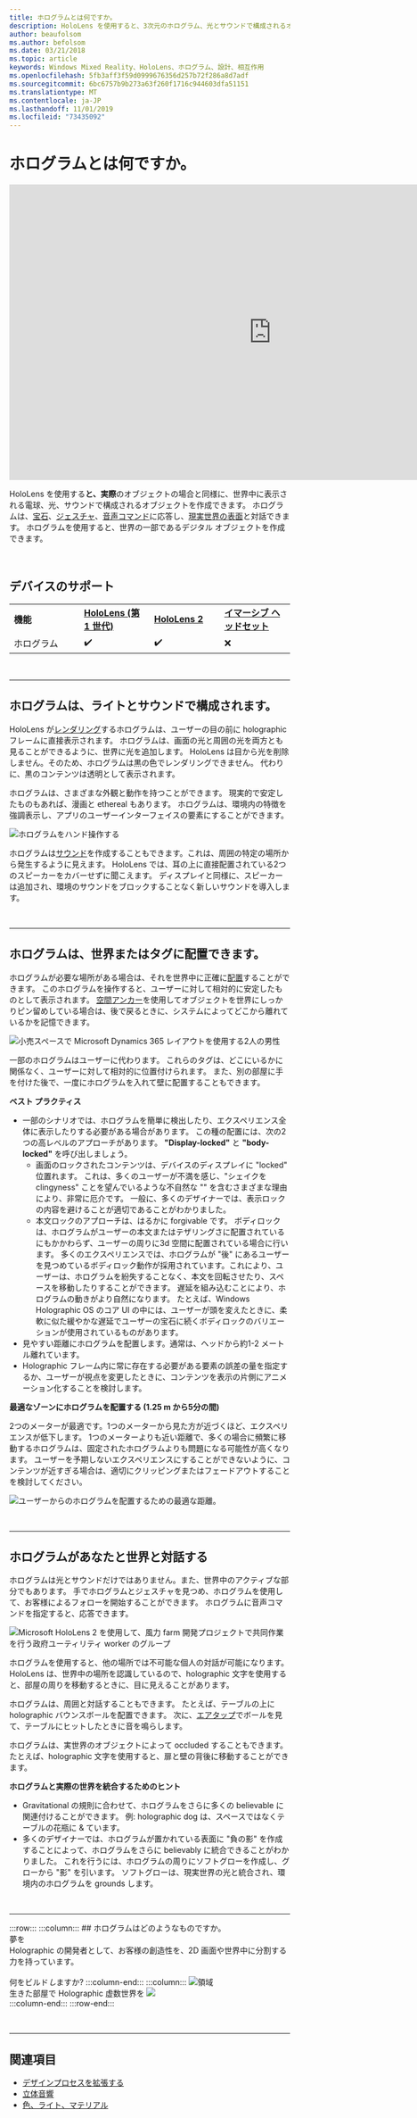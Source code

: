 ```yaml
---
title: ホログラムとは何ですか。
description: HoloLens を使用すると、3次元のホログラム、光とサウンドで構成されるオブジェクトを、世界中に表示して対話することができます。
author: beaufolsom
ms.author: befolsom
ms.date: 03/21/2018
ms.topic: article
keywords: Windows Mixed Reality、HoloLens、ホログラム、設計、相互作用
ms.openlocfilehash: 5fb3aff3f59d0999676356d257b72f286a8d7adf
ms.sourcegitcommit: 6bc6757b9b273a63f260f1716c944603dfa51151
ms.translationtype: MT
ms.contentlocale: ja-JP
ms.lasthandoff: 11/01/2019
ms.locfileid: "73435092"
---
```

# <a name="what-is-a-hologram"></a>ホログラムとは何ですか。

<iframe width="940" height="530" src="https://www.youtube.com/embed/MVXH5V8MVQo" frameborder="0" allow="accelerometer; autoplay; encrypted-media; gyroscope; picture-in-picture" allowfullscreen></iframe>


HoloLens を使用する**と、実際**のオブジェクトの場合と同様に、世界中に表示される電球、光、サウンドで構成されるオブジェクトを作成できます。 ホログラムは、[宝石](gaze-and-commit.md)、[ジェスチャ](gaze-and-commit.md#composite-gestures)、[音声コマンド](voice-input.md)に応答し、[現実世界の表面](spatial-mapping.md)と対話できます。 ホログラムを使用すると、世界の一部であるデジタル オブジェクトを作成できます。

<br>


## <a name="device-support"></a>デバイスのサポート

<table>
    <colgroup>
    <col width="25%" />
    <col width="25%" />
    <col width="25%" />
    <col width="25%" />
    </colgroup>
    <tr>
        <td><strong>機能</strong></td>
        <td><a href="hololens-hardware-details.md"><strong>HoloLens (第 1 世代)</strong></a></td>
        <td><a href="https://docs.microsoft.com/hololens/hololens2-hardware"><strong>HoloLens 2</strong></td>
        <td><a href="immersive-headset-hardware-details.md"><strong>イマーシブ ヘッドセット</strong></a></td>
    </tr>
     <tr>
        <td>ホログラム</td>
        <td>✔️</td>
        <td>✔️</td>
        <td>❌</td>
    </tr>
</table>

<br>

---

## <a name="a-hologram-is-made-of-light-and-sound"></a>ホログラムは、ライトとサウンドで構成されます。

HoloLens が[レンダリング](rendering.md)するホログラムは、ユーザーの目の前に holographic フレームに直接表示されます。 ホログラムは、画面の光と周囲の光を両方とも見ることができるように、世界に光を追加します。 HoloLens は目から光を削除しません。そのため、ホログラムは黒の色でレンダリングできません。 代わりに、黒のコンテンツは透明として表示されます。

ホログラムは、さまざまな外観と動作を持つことができます。 現実的で安定したものもあれば、漫画と ethereal もあります。 ホログラムは、環境内の特徴を強調表示し、アプリのユーザーインターフェイスの要素にすることができます。

![ホログラムをハンド操作する](images/hologram-hands-940px.jpg)

ホログラムは[サウンド](spatial-sound.md)を作成することもできます。これは、周囲の特定の場所から発生するように見えます。 HoloLens では、耳の上に直接配置されている2つのスピーカーをカバーせずに聞こえます。 ディスプレイと同様に、スピーカーは追加され、環境のサウンドをブロックすることなく新しいサウンドを導入します。

<br>

---

## <a name="a-hologram-can-be-placed-in-the-world-or-tag-along-with-you"></a>ホログラムは、世界またはタグに配置できます。

ホログラムが必要な場所がある場合は、それを世界中に正確に[配置](coordinate-systems.md)することができます。 このホログラムを操作すると、ユーザーに対して相対的に安定したものとして表示されます。 [空間アンカー](coordinate-systems.md#spatial-anchors)を使用してオブジェクトを世界にしっかりピン留めしている場合は、後で戻るときに、システムによってどこから離れているかを記憶できます。

![小売スペースで Microsoft Dynamics 365 レイアウトを使用する2人の男性](images/HLS19_retailLayoutHologram_001-940px.jpg)

一部のホログラムはユーザーに代わります。 これらのタグは、どこにいるかに関係なく、ユーザーに対して相対的に位置付けられます。 また、別の部屋に手を付けた後で、一度にホログラムを入れて壁に配置することもできます。

**ベスト プラクティス**
* 一部のシナリオでは、ホログラムを簡単に検出したり、エクスペリエンス全体に表示したりする必要がある場合があります。 この種の配置には、次の2つの高レベルのアプローチがあります。 **"Display-locked"** と **"body-locked"** を呼び出しましょう。
   * 画面のロックされたコンテンツは、デバイスのディスプレイに "locked" 位置れます。 これは、多くのユーザーが不満を感じ、"シェイクを clingyness" ことを望んでいるような不自然な "" を含むさまざまな理由により、非常に厄介です。 一般に、多くのデザイナーでは、表示ロックの内容を避けることが適切であることがわかりました。
   * 本文ロックのアプローチは、はるかに forgivable です。 ボディロックは、ホログラムがユーザーの本文またはテザリングさに配置されているにもかかわらず、ユーザーの周りに3d 空間に配置されている場合に行います。 多くのエクスペリエンスでは、ホログラムが "後" にあるユーザーを見つめているボディロック動作が採用されています。これにより、ユーザーは、ホログラムを紛失することなく、本文を回転させたり、スペースを移動したりすることができます。 遅延を組み込むことにより、ホログラムの動きがより自然になります。 たとえば、Windows Holographic OS のコア UI の中には、ユーザーが頭を変えたときに、柔軟に似た緩やかな遅延でユーザーの宝石に続くボディロックのバリエーションが使用されているものがあります。
* 見やすい距離にホログラムを配置します。通常は、ヘッドから約1-2 メートル離れています。
* Holographic フレーム内に常に存在する必要がある要素の誤差の量を指定するか、ユーザーが視点を変更したときに、コンテンツを表示の片側にアニメーション化することを検討します。

**最適なゾーンにホログラムを配置する (1.25 m から5分の間)**

2つのメーターが最適です。1つのメーターから見た方が近づくほど、エクスペリエンスが低下します。 1つのメーターよりも近い距離で、多くの場合に頻繁に移動するホログラムは、固定されたホログラムよりも問題になる可能性が高くなります。 ユーザーを予期しないエクスペリエンスにすることができないように、コンテンツが近すぎる場合は、適切にクリッピングまたはフェードアウトすることを検討してください。

![ユーザーからのホログラムを配置するための最適な距離。](images/distanceguiderendering-950px.png)

<br>

---


## <a name="a-hologram-interacts-with-you-and-your-world"></a>ホログラムがあなたと世界と対話する

ホログラムは光とサウンドだけではありません。また、世界中のアクティブな部分でもあります。 手でホログラムとジェスチャを見つめ、ホログラムを使用して、お客様によるフォローを開始することができます。 ホログラムに音声コマンドを指定すると、応答できます。

![Microsoft HoloLens 2 を使用して、風力 farm 開発プロジェクトで共同作業を行う政府ユーティリティ worker のグループ](images/HLS19_governmentUtilitiesHologram_001-940px.jpg)

ホログラムを使用すると、他の場所では不可能な個人の対話が可能になります。 HoloLens は、世界中の場所を認識しているので、holographic 文字を使用すると、部屋の周りを移動するときに、目に見えることがあります。

ホログラムは、周囲と対話することもできます。 たとえば、テーブルの上に holographic バウンスボールを配置できます。 次に、[エアタップ](gaze-and-commit.md#composite-gestures)でボールを見て、テーブルにヒットしたときに音を鳴らします。

ホログラムは、実世界のオブジェクトによって occluded することもできます。 たとえば、holographic 文字を使用すると、扉と壁の背後に移動することができます。

**ホログラムと実際の世界を統合するためのヒント**
* Gravitational の規則に合わせて、ホログラムをさらに多くの believable に関連付けることができます。 例: holographic dog は、スペースではなくテーブルの花瓶に & ています。
* 多くのデザイナーでは、ホログラムが置かれている表面に "負の影" を作成することによって、ホログラムをさらに believably に統合できることがわかりました。 これを行うには、ホログラムの周りにソフトグローを作成し、グローから "影" を引います。 ソフトグローは、現実世界の光と統合され、環境内のホログラムを grounds します。

<br>

---

:::row:::
    :::column:::
        ## <a name="a-hologram-is-whatever-bryou-can-dream-upbr"></a>ホログラムはどのようなものですか。 <br>夢を<br>
        Holographic の開発者として、お客様の創造性を、2D 画面や世界中に分割する力を持っています。<br><br>
        何をビルド*し*ますか?
    :::column-end:::
        :::column:::
        ![領域](images/spacer-20x582.png)<br>
       生きた部屋で Holographic 虚数世界を ![](images/designoverview.jpg)<br>
    :::column-end:::
:::row-end:::

<br>

---


## <a name="see-also"></a>関連項目
* [デザインプロセスを拡張する](case-study-expanding-the-design-process-for-mixed-reality.md)
* [立体音響](spatial-sound.md)
* [色、ライト、マテリアル](color,-light-and-materials.md)
